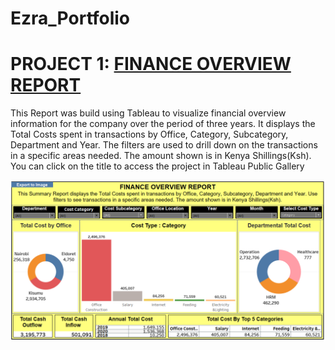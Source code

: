 # Ezra_Portfolio
# PROJECT 1: [FINANCE OVERVIEW REPORT](https://public.tableau.com/app/profile/ezra.lang.at/viz/FINANCEOVERVIEWREPORT/SummaryReport)

This Report was build using Tableau to visualize financial overview information for the company over the period of three years. It displays the Total Costs spent in transactions by Office, Category, Subcategory, Department and Year. The filters are used to drill down on the transactions in a specific areas needed. The amount shown is in Kenya Shillings(Ksh). You can click on the title to access the project in Tableau Public Gallery

![](/images/FINANCE%20OVERVIEW%20REPORT.PNG)
